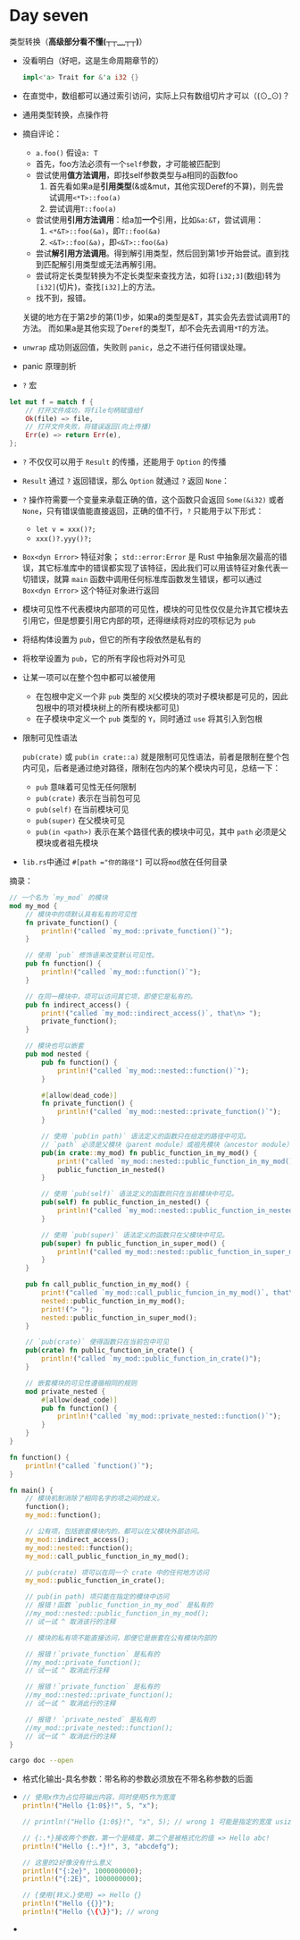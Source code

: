 # Day seven

类型转换（**高级部分看不懂(┬┬﹏┬┬)**）

- 没看明白（好吧，这是生命周期章节的）

  ```rust
  impl<'a> Trait for &'a i32 {}
  ```

- 在直觉中，数组都可以通过索引访问，实际上只有数组切片才可以（(⊙_⊙)？

- 通用类型转换，点操作符

- 摘自评论：

  - `a.foo()` 假设`a: T`
  - 首先，foo方法必须有一个`self`参数，才可能被匹配到
  - 尝试使用**值方法调用**，即找self参数类型与a相同的函数foo
    1. 首先看如果a是**引用类型**(&或&mut，其他实现Deref的不算)，则先尝试调用`<*T>::foo(a)`
    2. 尝试调用`T::foo(a)`
  - 尝试使用**引用方法调用**：给a加**一个**引用，比如`&a:&T`，尝试调用：
    1. `<*&T>::foo(&a)`，即`T::foo(&a)`
    2. `<&T>::foo(&a)`，即`<&T>::foo(&a)`
  - 尝试**解引用方法调用**。得到解引用类型，然后回到第1步开始尝试。直到找到匹配解引用类型或无法再解引用。
  - 尝试将定长类型转换为不定长类型来查找方法，如将`[i32;3]`(数组)转为`[i32]`(切片)，查找`[i32]`上的方法。
  - 找不到，报错。

  关键的地方在于第2步的第(1)步，如果a的类型是&T，其实会先去尝试调用T的方法。 而如果a是其他实现了`Deref`的类型T，却不会先去调用`*T`的方法。



-  `unwrap` 成功则返回值，失败则 `panic`，总之不进行任何错误处理。

- panic 原理剖析



-  `?` 宏

  ```rust
  let mut f = match f {
      // 打开文件成功，将file句柄赋值给f
      Ok(file) => file,
      // 打开文件失败，将错误返回(向上传播)
      Err(e) => return Err(e),
  };
  ```

  - `?` 不仅仅可以用于 `Result` 的传播，还能用于 `Option` 的传播
  - `Result` 通过 `?` 返回错误，那么 `Option` 就通过 `?` 返回 `None`：
  - `?` 操作符需要一个变量来承载正确的值，这个函数只会返回 `Some(&i32)` 或者 `None`，只有错误值能直接返回，正确的值不行，`?` 只能用于以下形式：
    - `let v = xxx()?;`
    - `xxx()?.yyy()?;`

- `Box<dyn Error>` 特征对象； `std::error:Error` 是 Rust 中抽象层次最高的错误，其它标准库中的错误都实现了该特征，因此我们可以用该特征对象代表一切错误，就算 `main` 函数中调用任何标准库函数发生错误，都可以通过 `Box<dyn Error>` 这个特征对象进行返回



- 模块可见性不代表模块内部项的可见性，模块的可见性仅仅是允许其它模块去引用它，但是想要引用它内部的项，还得继续将对应的项标记为 `pub`

- 将结构体设置为 `pub`，但它的所有字段依然是私有的

- 将枚举设置为 `pub`，它的所有字段也将对外可见

- 让某一项可以在整个包中都可以被使用

  - 在包根中定义一个非 `pub` 类型的 `X`(父模块的项对子模块都是可见的，因此包根中的项对模块树上的所有模块都可见)
  - 在子模块中定义一个 `pub` 类型的 `Y`，同时通过 `use` 将其引入到包根

- 限制可见性语法

  `pub(crate)` 或 `pub(in crate::a)` 就是限制可见性语法，前者是限制在整个包内可见，后者是通过绝对路径，限制在包内的某个模块内可见，总结一下：

  - `pub` 意味着可见性无任何限制
  - `pub(crate)` 表示在当前包可见
  - `pub(self)` 在当前模块可见
  - `pub(super)` 在父模块可见
  - `pub(in <path>)` 表示在某个路径代表的模块中可见，其中 `path` 必须是父模块或者祖先模块

- `lib.rs`中通过 `#[path ="你的路径"]` 可以将`mod`放在任何目录



摘录：

```rust
// 一个名为 `my_mod` 的模块
mod my_mod {
    // 模块中的项默认具有私有的可见性
    fn private_function() {
        println!("called `my_mod::private_function()`");
    }

    // 使用 `pub` 修饰语来改变默认可见性。
    pub fn function() {
        println!("called `my_mod::function()`");
    }

    // 在同一模块中，项可以访问其它项，即使它是私有的。
    pub fn indirect_access() {
        print!("called `my_mod::indirect_access()`, that\n> ");
        private_function();
    }

    // 模块也可以嵌套
    pub mod nested {
        pub fn function() {
            println!("called `my_mod::nested::function()`");
        }

        #[allow(dead_code)]
        fn private_function() {
            println!("called `my_mod::nested::private_function()`");
        }

        // 使用 `pub(in path)` 语法定义的函数只在给定的路径中可见。
        // `path` 必须是父模块（parent module）或祖先模块（ancestor module）
        pub(in crate::my_mod) fn public_function_in_my_mod() {
            print!("called `my_mod::nested::public_function_in_my_mod()`, that\n > ");
            public_function_in_nested()
        }

        // 使用 `pub(self)` 语法定义的函数则只在当前模块中可见。
        pub(self) fn public_function_in_nested() {
            println!("called `my_mod::nested::public_function_in_nested");
        }

        // 使用 `pub(super)` 语法定义的函数只在父模块中可见。
        pub(super) fn public_function_in_super_mod() {
            println!("called my_mod::nested::public_function_in_super_mod");
        }
    }

    pub fn call_public_function_in_my_mod() {
        print!("called `my_mod::call_public_funcion_in_my_mod()`, that\n> ");
        nested::public_function_in_my_mod();
        print!("> ");
        nested::public_function_in_super_mod();
    }

    // `pub(crate)` 使得函数只在当前包中可见
    pub(crate) fn public_function_in_crate() {
        println!("called `my_mod::public_function_in_crate()");
    }

    // 嵌套模块的可见性遵循相同的规则
    mod private_nested {
        #[allow(dead_code)]
        pub fn function() {
            println!("called `my_mod::private_nested::function()`");
        }
    }
}

fn function() {
    println!("called `function()`");
}

fn main() {
    // 模块机制消除了相同名字的项之间的歧义。
    function();
    my_mod::function();

    // 公有项，包括嵌套模块内的，都可以在父模块外部访问。
    my_mod::indirect_access();
    my_mod::nested::function();
    my_mod::call_public_function_in_my_mod();

    // pub(crate) 项可以在同一个 crate 中的任何地方访问
    my_mod::public_function_in_crate();

    // pub(in path) 项只能在指定的模块中访问
    // 报错！函数 `public_function_in_my_mod` 是私有的
    //my_mod::nested::public_function_in_my_mod();
    // 试一试 ^ 取消该行的注释

    // 模块的私有项不能直接访问，即便它是嵌套在公有模块内部的

    // 报错！`private_function` 是私有的
    //my_mod::private_function();
    // 试一试 ^ 取消此行注释

    // 报错！`private_function` 是私有的
    //my_mod::nested::private_function();
    // 试一试 ^ 取消此行的注释

    // 报错！ `private_nested` 是私有的
    //my_mod::private_nested::function();
    // 试一试 ^ 取消此行的注释
}

```





```bash
cargo doc --open
```



- 格式化输出-具名参数：带名称的参数必须放在不带名称参数的后面

- ```rust
  // 使用x作为占位符输出内容，同时使用5作为宽度
  println!("Hello {1:0$}!", 5, "x");
  
  // println!("Hello {1:0$}!", "x", 5); // wrong 1 可能是指定的宽度 usize --> 其实是位置参数
  
  // {:.*}接收两个参数，第一个是精度，第二个是被格式化的值 => Hello abc!
  println!("Hello {:.*}!", 3, "abcdefg");
  
  // 这里的2好像没有什么意义
  println!("{:2e}", 1000000000); 
  println!("{:2E}", 1000000000); 
  
  // {使用{转义，}使用} => Hello {}
  println!("Hello {{}}");
  println!("Hello {\{\}}"); // wrong
  ```

- 
